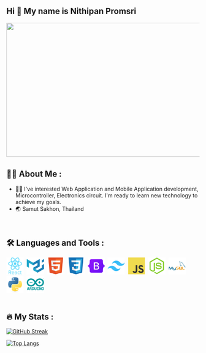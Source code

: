## Hi 👋 My name is Nithipan Promsri

<div align="center">
  <img src="https://media.giphy.com/media/dWesBcTLavkZuG35MI/giphy.gif" width="550" height="350"/>
</div>

## :man_technologist: About Me :
* :man_technologist: I've interested Web Application and Mobile Application development, Microcontroller, Electronics circuit. I'm ready to learn new technology to achieve my goals.
* :earth_asia: Samut Sakhon, Thailand
<br/>

## :hammer_and_wrench: Languages and Tools :
<div>
  <img src="https://github.com/devicons/devicon/blob/master/icons/react/react-original-wordmark.svg" title="React" alt="React" width="45" height="45"/>&nbsp;
  <img src="https://github.com/devicons/devicon/blob/master/icons/materialui/materialui-original.svg" title="Material UI" alt="Material UI" width="45" height="45"/>&nbsp;
  <img src="https://github.com/devicons/devicon/blob/master/icons/html5/html5-original.svg" title="HTML5" alt="HTML" width="45" height="45"/>&nbsp;
  <img src="https://github.com/devicons/devicon/blob/master/icons/css3/css3-original.svg"  title="CSS" alt="CSS" width="45" height="45"/>&nbsp;
  <img src="https://github.com/devicons/devicon/blob/master/icons/bootstrap/bootstrap-original.svg" title="Bootstrap" alt="Bootstrap" width="45" height="45"/>&nbsp;
  <img src="https://github.com/devicons/devicon/blob/master/icons/tailwindcss/tailwindcss-plain.svg" title="Tailwind CSS" alt="Tailwind" width="45" height="45"/>&nbsp;
  <img src="https://github.com/devicons/devicon/blob/master/icons/javascript/javascript-original.svg" title="JavaScript" alt="JavaScript" width="45" height="45"/>&nbsp;
  <img src="https://github.com/devicons/devicon/blob/master/icons/nodejs/nodejs-original.svg" title="NodeJS" alt="NodeJS" width="45" height="45"/>&nbsp;
  <img src="https://github.com/devicons/devicon/blob/master/icons/mysql/mysql-original-wordmark.svg" title="MySQL"  alt="MySQL" width="45" height="45"/>&nbsp;
  <img src="https://github.com/devicons/devicon/blob/master/icons/python/python-original.svg" title="Python" alt="Python" width="45" height="45"/>&nbsp;  
  <img src="https://github.com/devicons/devicon/blob/master/icons/arduino/arduino-original-wordmark.svg" title="Arduino" alt="Arduino" width="45" height="45"/>&nbsp;  
</div>
<br/>

## :fire: My Stats :

[![GitHub Streak](https://streak-stats.demolab.com?user=ntp37&theme=github-dark)](https://git.io/streak-stats)
<!--[![GitHub Streak](http://github-readme-streak-stats.herokuapp.com?user=ntp37&theme=github-dark)](https://git.io/streak-stats)-->

[![Top Langs](https://github-readme-stats.vercel.app/api/top-langs/?username=ntp37&langs_count=5&card_width=365&layout=compact&theme=vision-friendly-dark)](https://github.com/anuraghazra/github-readme-stats)
<!--[![Top Langs](https://github-readme-stats.vercel.app/api/top-langs/?username=ntp37&layout=donut&theme=vision-friendly-dark)](https://github.com/anuraghazra/github-readme-stats)--->
<br/>

<div align="center">
  <img src="https://komarev.com/ghpvc/?username=ntp37&style=flat-square&color=blue" alt=""/>
</div>
